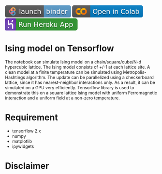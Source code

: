 [![Launch Binder](https://raw.githubusercontent.com/sayanbasak0/ising-tensorflow/heroku/icons/binder_badge_logo.svg)](https://mybinder.org/v2/gh/sayanbasak0/ising-tensorflow/heroku?filepath=Ising_tensorflow_v2.ipynb)
[![Open in Colab](https://raw.githubusercontent.com/sayanbasak0/ising-tensorflow/heroku/icons/colab-badge.svg)](https://colab.research.google.com/github/sayanbasak0/ising-tensorflow/blob/heroku/Ising_tensorflow_v2.ipynb)
[![Run Heroku App](https://raw.githubusercontent.com/sayanbasak0/ising-tensorflow/heroku/icons/heroku-logo-solid-gradient.svg)](https://ising-using.herokuapp.com/)

# Ising model on Tensorflow
The notebook can simulate Ising model on a chain/square/cube/N-d hypercubic lattice.
The Ising model consists of +/-1 at each lattice site.
A clean model at a finite temperature can be simulated using Metropolis-Hashtings algorithm.
The update can be parallelized using a checkerboard lattice, since it has nearest-neighbor interactions only.
As a result, it can be simulated on a GPU very efficiently.
Tensorflow library is used to demonstrate this on a square lattice Ising model with uniform Ferromagnetic interaction and a uniform field at a non-zero temperature.

# Requirement
- tensorflow 2.x
- numpy
- matplotlib
- ipywidgets


# Disclaimer

